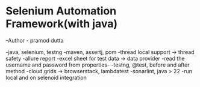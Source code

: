 # Selenium Automation Framework(with java) 

-Author - pramod dutta

-java, selenium, testng
-maven, assertj, pom
-thread local support -> thread safety
-allure report
-excel sheet for test data -> data provider
-read the username and password from properties-
-testng, @test, before and after method 
-cloud grids -> browserstack, lambdatest
-sonarlint, java > 22
-run local and on selenoid integration